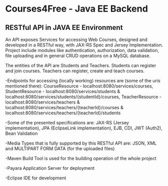 # Courses4Free - Java EE Backend
RESTful API in JAVA EE Environment                                                                                
----------------------------------------------------------
An API exposes Services for accessing Web Courses, designed and developed in a RESTful way, with JAX-RS Spec and Jersey Implementation. Project include modules like authentication, authorization, data validation, file uploading and in general CRUD operations on a MySQL database.

The entities of the API are Students and Teachers. Students can register and join courses. Teachers can register, create and teach courses. 

-Endpoints for accessing (locally working) resources are (some of the uris mentioned there):
 CourseResource - localhost:8080/services/courses,
 StudentResource - localhost:8080/services/students & localhost:8080/services/students/{studentId}/courses,
 TeacherResource - localhost:8080/services/teachers & localhost:8080/services/teachers/{teacherId}/courses
 & localhost:8080/services/teachers/{teacherId}/students

-Some of the presented specifications are:
JAX-RS (Jersey implementation), JPA (EclipseLink implementation), EJB, CDI, JWT (Auth2), Bean Validation 

-Media Types that is fully supported by this RESTful API are:
JSON, XML and MULTIPART FORM DATA (for the uploaded files)

-Maven Build Tool is used for the building operation of the whole project

-Payara Application Server for deployment

-Eclipse IDE for development
